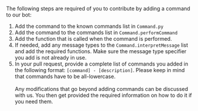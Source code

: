 The following steps are required of you to contribute by adding a command to our bot:

1. Add the command to the known commands list in `Command.py`
2. Add the command to the commands list in `Command.performCommand`
3. Add the function that is called when the command is performed.
4. If needed, add any message types to the `Command.interpretMessage` list and add the required functions.
Make sure the message type specifier you add is not already in use.
5. In your pull request, provide a complete list of commands you added in the following format:
`[command] - [description]`.
Please keep in mind that commands have to be all-lowercase.
<br><br>
Any modifications that go beyond adding commands can be discussed with us. You then get provided
the required information on how to do it if you need them.
